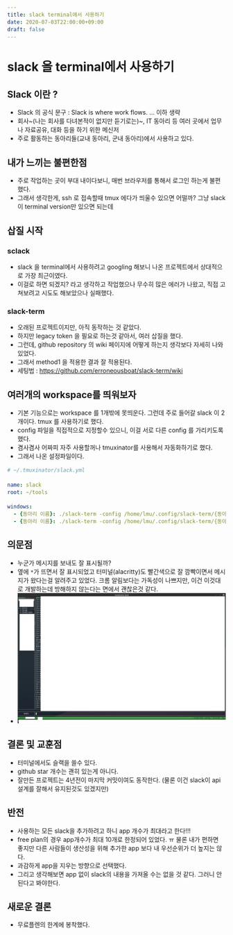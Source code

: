 ```yaml
---
title: slack terminal에서 사용하기
date: 2020-07-03T22:00:00+09:00
draft: false
---
```


# slack 을 terminal에서 사용하기

## Slack 이란 ?
 * Slack 의 공식 문구 : Slack is where work flows. ... 이하 생략
 * 회사~(나는 회사를 다녀본적이 없지만 듣기로는)~, IT 동아리 등 여러 곳에서 업무나 자료공유, 대화 등을 하기 위한 메신저
 * 주로 활동하는 동아리들(교내 동아리, 군내 동아리)에서 사용하고 있다.

## 내가 느끼는 불편한점
 * 주로 작업하는 곳이 부대 내이다보니, 매번 브라우저를 통해서 로그인 하는게 불편했다.
 * 그래서 생각한게, ssh 로 접속할때 tmux 에다가 띄울수 있으면 어떨까? 그냥 slack이 terminal version만 있으면 되는데
 
## 삽질 시작
### sclack
 * slack 을 terminal에서 사용하려고 googling 해보니 나온 프로젝트에서 상대적으로 가장 최근이였다.
 * 이걸로 하면 되겠지? 라고 생각하고 작업했으나 무수히 많은 에러가 나왔고, 직접 고쳐보려고 시도도 해보았으나 실패했다.

### slack-term
 * 오래된 프로젝트이지만, 아직 동작하는 것 같았다.
 * 하지만 legacy token 을 필요로 하는것 같아서, 여러 삽질을 했다.
 * 그런데, github repository 의 wiki 페이지에 어떻게 하는지 생각보다 자세히 나와있었다.
 * 그래서 method1 을 적용한 결과 잘 적용된다.
 * 세팅법 : https://github.com/erroneousboat/slack-term/wiki

## 여러개의 workspace를 띄워보자
 * 기본 기능으로는 workspace 를 1개밖에 못띄운다. 그런데 주로 들어갈 slack 이 2개이다. tmux 를 사용하기로 했다.
 * config 파일을 직접적으로 지정할수 있으니, 이걸 서로 다른 config 를 가리키도록 했다.
 * 겸사겸사 어짜피 자주 사용할꺼나 tmuxinator를 사용해서 자동화하기로 했다.
 * 그래서 나온 설정파일이다.
 
```yml
# ~/.tmuxinator/slack.yml

name: slack
root: ~/tools

windows:
  - {동아리 이름}: ./slack-term -config /home/lmu/.config/slack-term/{동아리 이름}.config
  - {동아리 이름}: ./slack-term -config /home/lmu/.config/slack-term/{동아리 이름}.config
```

## 의문점
 * 누군가 메시지를 보내도 잘 표시될까?
 * 옆에 `*`가 뜨면서 잘 표시되었고 터미널(alacritty)도 빨간색으로 잘 깜빡이면서 메시지가 왔다는걸 알려주고 있었다. 크롬 알림보다는 가독성이 나쁘지만, 이건 이것대로 개발하는데 방해하지 않는다는 면에서 괜찮은것 같다.
 * ![slack.png](/posts/images/slack.png)

## 결론 및 교훈점
 * 터미널에서도 슬랙을 쓸수 있다.
 * github star 개수는 괜히 있는게 아니다.
 * 잘만든 프로젝트는 4년전이 마지막 커밋이여도 동작한다. (물론 이건 slack이 api 설계를 잘해서 유지된것도 있겠지만)

## 반전
 * 사용하는 모든 slack을 추가하려고 하니 app 개수가 최대라고 한다!!!
 * free plan의 경우 app개수가 최대 10개로 한정되어 있었다. ㅠ 물론 내가 편하면 좋지만 다른 사람들이 생산성을 위해 추가한 app 보다 내 우선순위가 더 높지는 않다.
 * 과감하게 app을 지우는 방향으로 선택했다.
 * 그리고 생각해보면 app 없이 slack의 내용을 가져올 수는 없을 것 같다. 그러니 안된다고 봐야한다.

## 새로운 결론
 * 무료플렌의 한계에 봉착했다.
